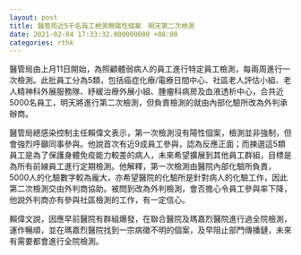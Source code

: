 ```yaml
---
layout: post
title: 醫管局近5千名員工檢測無陽性個案　明天第二次檢測
date: 2021-02-04 17:33:32.000000000 +08:00
categories: rthk
---
```


醫管局由上月11日開始，為照顧體弱病人的員工進行特定員工檢測，每兩周進行一次檢測。此批員工分為5類，包括癌症化療/電療日間中心、社區老人評估小組、老人精神科外展服務隊、紓緩治療外展小組、腫瘤科病房及血液透析中心，合共近5000名員工，明天將進行第二次檢測，但負責檢測的就由內部化驗所改為外判承辦商。

醫管局總感染控制主任賴偉文表示，第一次檢測沒有陽性個案，檢測並非強制，但會強烈呼籲同事參與。他說首次有近9成員工參與，認為反應正面；而揀選這5類員工是為了保護身體免疫能力較差的病人，未來希望擴展到其他員工群組，目標是為所有前線員工進行定期檢測。他解釋，第一次檢測由醫院內部化驗所負責，5000人的化驗數字較為龐大，亦希望醫院的化驗所是針對病人的化驗工作，因此第二次檢測交由外判商協助。被問到改為外判檢測，會否擔心令員工參與率下降，他說外判商亦有參與社區檢測的工作，有一定信心。

賴偉文說，因應早前醫院有群組爆發，在聯合醫院及瑪嘉烈醫院進行過全院檢測，運作暢順，並在瑪嘉烈醫院找到一宗病徵不明的個案，及早阻止部門傳播鏈，未來有需要都會進行全院檢測。
